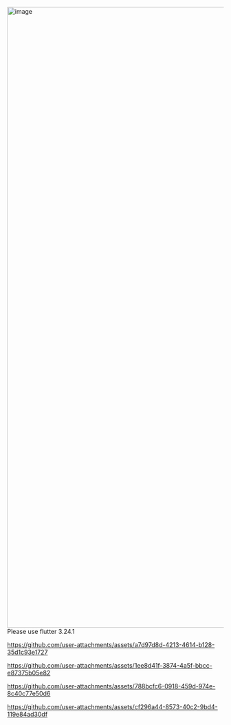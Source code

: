 <img width="1440" alt="image" src="https://github.com/user-attachments/assets/14f53ddb-5c6c-4cd8-92fb-3f68362b483f">Please use flutter 3.24.1




https://github.com/user-attachments/assets/a7d97d8d-4213-4614-b128-35d1c93e1727



https://github.com/user-attachments/assets/1ee8d41f-3874-4a5f-bbcc-e87375b05e82



https://github.com/user-attachments/assets/788bcfc6-0918-459d-974e-8c40c77e50d6




https://github.com/user-attachments/assets/cf296a44-8573-40c2-9bd4-119e84ad30df

